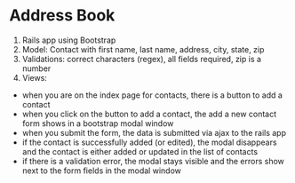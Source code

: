 # Address Book

1. Rails app using Bootstrap
2. Model: Contact with first name, last name, address, city, state, zip
3. Validations: correct characters (regex), all fields required, zip is a number
4. Views:
  - when you are on the index page for contacts, there is a button to add a contact
  - when you click on the button to add a contact, the add a new contact form shows in a bootstrap modal window
  - when you submit the form, the data is submitted via ajax to the rails app
  - if the contact is successfully added (or edited), the modal disappears and the contact is either added or updated in the list of contacts
  - if there is a validation error, the modal stays visible and the errors show next to the form fields in the modal window
